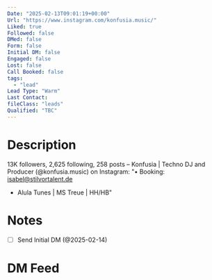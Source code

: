 ```yaml
---
Date: "2025-02-13T09:01:19+00:00"
Url: "https://www.instagram.com/konfusia.music/"
Liked: true
Followed: false
DMed: false
Form: false
Initial DM: false
Engaged: false
Lost: false
Call Booked: false
tags:
  - "lead"
Lead Type: "Warm"
Last Contact:
fileClass: "leads"
Qualified: "TBC"
---
```

# Description
13K followers, 2,625 following, 258 posts – Konfusia | Techno DJ and Producer (@konfusia.music) on Instagram: "• Booking: isabel@stilvortalent.de
- Alula Tunes | MS Treue | HH/HB"
# Notes
- [ ] Send Initial DM (@2025-02-14)
# DM Feed